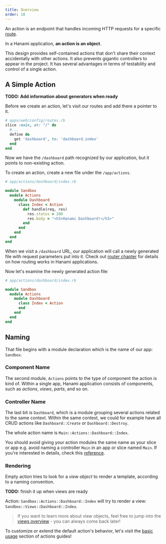 ```yaml
---
title: Overview
order: 10
---
```


An action is an endpoint that handles incoming HTTP requests for a specific [route](/v2.0/router/overview).

In a Hanami application, **an action is an object**.

This design provides self-contained actions that don't share their context accidentally with other actions. It also prevents gigantic controllers to appear in the project.
It has several advantages in terms of testability and control of a single action.

## A Simple Action

**TODO: Add information about generators when ready**

Before we create an action, let's visit our routes and add there a pointer to it.

```ruby
# apps/web/config/routes.rb
slice :main, at: "/" do
  #...
  define do
    get 'dashboard', to: 'dashboard.index'
  end
end
```

Now we have the `/dashboard` path recognized by our application, but it points to non-existing action.

To create an action, create a new file under the `/app/actions`. 

```ruby
# app/actions/dashboard/index.rb

module Sandbox
  module Actions
    module Dashboard
      class Index < Action
        def handle(req, res)
          res.status = 200
          res.body = "<h3>Hanami Dashboard!</h3>"
        end
      end
    end
  end
end
```

When we visit a `/dashboard` URL, our application will call a newly generated file with request parameters put into it. Check out [router chapter](/v2.0/router/overview) for details on how routing works in Hanami applications.

Now let's examine the newly generated action file:

```ruby
# app/actions/dashboard/index.rb

module Sandbox
  module Actions
    module Dashboard
      class Index < Action
      end
    end
  end
end
```

## Naming
That file begins with a module declaration which is the name of our app: `Sandbox`.

### Component Name

The second module, `Actions` points to the type of component the action is kind of. Within a single app, Hanami application consists of components, such as *actions*, *views*, *parts*, and so on.

### Controller Name

The last bit is `Dashboard`, which is a module grouping several actions related to the same context. Within the same context, we could for example have all CRUD actions like `Dashboard::Create` or `Dashboard::Destroy`.

The whole action name is `Main::Actions::Dashboard::Index`.

<p class="warning">
  You should avoid giving your action modules the same name as your slice or app e.g. avoid naming a controller <code>Main</code> in an app or slice named <code>Main</code>. If you're interested in details, check this <a href="/v2.0/extras/overview">reference</a>.
</p>

### Rendering

Empty action tries to look for a *view object* to render a template, according to a naming convention.

**TODO:** finish it up when views are ready

Action: `Sandbox::Actions::Dashboard::Index` will try to render a view: `Sandbox::Views::Dashboard::Index`.

> If you want to learn more about view objects, feel free to jump into the [views overview](/v2.0/views/overview) - you can always come back later!

To customize or extend the default action's behavior, let's visit the [basic usage](/v2.0/actions/basic_usage) section of actions guides!
